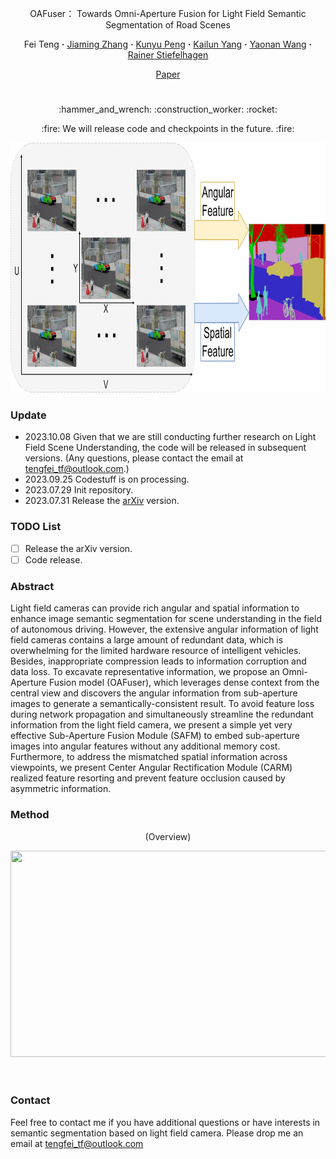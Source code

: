 <div align="center">
<p align="center">OAFuser： Towards Omni-Aperture Fusion for Light Field Semantic Segmentation of Road Scenes

<br>

<div align="center">
  Fei&nbsp;Teng</a> <b>&middot;</b>
  <a href="https://www.researchgate.net/profile/Jiaming-Zhang-10" target="_blank">Jiaming&nbsp;Zhang</a> <b>&middot;</b>
  <a href="https://www.researchgate.net/profile/Kunyu-Peng" target="_blank">Kunyu&nbsp;Peng</a> <b>&middot;</b>
  <a href="https://www.researchgate.net/profile/Kailun-Yang" target="_blank">Kailun&nbsp;Yang</a> 
<b>&middot;</b>
  <a href="https://www.researchgate.net/profile/Yaonan-Wang" target="_blank">Yaonan&nbsp;Wang</a> 
<b>&middot;</b>
  <a href="https://www.researchgate.net/profile/Rainer-Stiefelhagen" target="_blank">Rainer&nbsp;Stiefelhagen</a>

 <br>

  <a href="https://github.com/FeiBryantkit/OAFuser" target="_blank">Paper</a>

# 

</div>

<p align="center">:hammer_and_wrench: :construction_worker: :rocket:</p>
<p align="center">:fire: We will release code and checkpoints in the future. :fire:</p>

</div>

<div align=center><img src="assets/Figone.jpg" width="820" height="400" /></div>

### Update
- 2023.10.08 Given that we are still conducting further research on Light Field Scene Understanding, the code will be released in subsequent versions. (Any questions, please contact the email at tengfei_tf@outlook.com.)
- 2023.09.25 Codestuff is on processing.
- 2023.07.29 Init repository.
- 2023.07.31 Release the [arXiv](https://arxiv.org/abs/2307.15588) version.



### TODO List

- [ ] Release the arXiv version.
- [ ] Code release. 

### Abstract

Light field cameras can provide rich angular and spatial information to enhance image semantic segmentation for scene understanding in the field of autonomous driving. However, the extensive angular information of light field cameras contains a large amount of redundant data, which is overwhelming for the limited hardware resource of intelligent vehicles. Besides, inappropriate compression leads to information corruption and data loss. To excavate representative information, we propose an Omni-Aperture Fusion model (OAFuser), which leverages dense context from the central view and discovers the angular information from sub-aperture images to generate a semantically-consistent result. To avoid feature loss during network propagation and simultaneously streamline the redundant information from the light field camera, we present a simple yet very effective Sub-Aperture Fusion Module (SAFM) to embed sub-aperture images into angular features without any additional memory cost. Furthermore, to address the mismatched spatial information across viewpoints, we present Center Angular Rectification Module (CARM) realized feature resorting and prevent feature occlusion caused by asymmetric information. 

### Method

<p align="center">
    (Overview)
</p>
<p align="center">
    <div align=center><img src="assets/Figtwo.jpg" width="850" height="330" /></div>
<br><br>

### Contact

Feel free to contact me if you have additional questions or have interests in semantic segmentation based on light field camera. Please drop me an email at tengfei_tf@outlook.com
